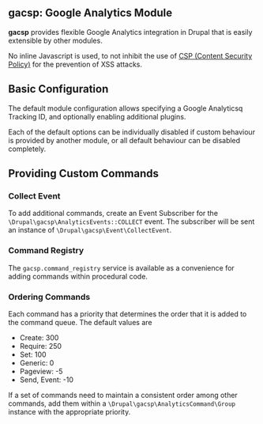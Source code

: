 gacsp: Google Analytics Module
-------------------

**gacsp** provides flexible Google Analytics integration in Drupal that is
easily extensible by other modules.

No inline Javascript is used, to not inhibit the use of
[CSP (Content Security Policy)](https://developer.mozilla.org/en-US/docs/Web/Security/CSP)
for the prevention of XSS attacks.


## Basic Configuration

The default module configuration allows specifying a Google Analyticsq
Tracking ID, and optionally enabling additional plugins.

Each of the default options can be individually disabled if custom behaviour is
provided by another module, or all default behaviour can be disabled completely.

## Providing Custom Commands

### Collect Event

To add additional commands, create an Event Subscriber for the
`\Drupal\gacsp\AnalyticsEvents::COLLECT` event.  The subscriber will be sent an
instance of `\Drupal\gacsp\Event\CollectEvent`.

### Command Registry

The `gacsp.command_registry` service is available as a convenience for adding
commands within procedural code.


### Ordering Commands

Each command has a priority that determines the order that it is added to the
command queue.  The default values are

 - Create: 300
 - Require: 250
 - Set: 100
 - Generic: 0
 - Pageview: -5
 - Send, Event: -10

If a set of commands need to maintain a consistent order among other commands,
add them within a `\Drupal\gacsp\AnalyticsCommand\Group` instance with the
appropriate priority.
